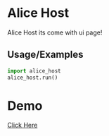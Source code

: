 
# Alice Host

Alice Host its come with ui page!


## Usage/Examples

```python
import alice_host
alice_host.run()
```


# Demo

[Click Here](https://demo-host.alice-api.space)
